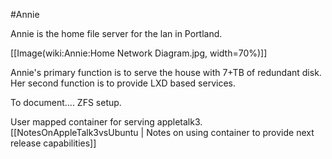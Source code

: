 #Annie

Annie is the home file server for the lan in Portland. 

[[Image(wiki:Annie:Home Network Diagram.jpg, width=70%)]]

Annie's primary function is to serve the house with 7+TB of redundant disk. 
Her second function is to provide LXD based services.

To document....
ZFS setup.

User mapped container for serving appletalk3.
[[NotesOnAppleTalk3vsUbuntu | Notes on using container to provide next release capabilities]]
 